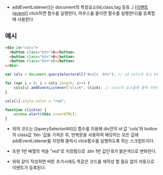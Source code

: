 - addEventListener()는 document의 특정요소(Id,class,tag 등등..) [[이벤트(event)]]( 예) click하면 함수를 실행한다, 마우스를 올리면 함수를 실행한다)를 등록할 때 사용한다.


## 예시

```html
<div id="cols">
  <button class="btn">A</button>
  <button class="btn">B</button>
  <button class="btn">C</button>
</div>
```

```js
var cols = document.querySelectorAll("#cols .btn"); // id cols의 요소 btn을 모두 선택

for (var i = 0; i < cols.length; i++) {
	cols[i].addEventListener("click", click); // cols의 요소들에 클릭 이벤트를 추가
}

cols[1].style.color = "red";

function click(e) {
	window.alert(this.innerHTML);
}
```

- 위의 코드는 [[querySelectorAll()]] 함수를 이용해 div안의 id 값 'cols'와 button의 class값 'btn '값을 가져온 후, 반복문을 사용하여 해당하는 모든 값에 addEventListener를 지정해 클릭시 click함수를 실행하도록 하는 스크립트이다.
- 또한 1번 배열의 색을 "red"로 지정함으로 .btn 1번 값인 B가 붉은색으로 변화한다.

- 위와 같이 작성하면 버튼 추가시에도 똑같은 코드를 재작성 할 필요 없이 자동으로 이벤트가 등록된다.